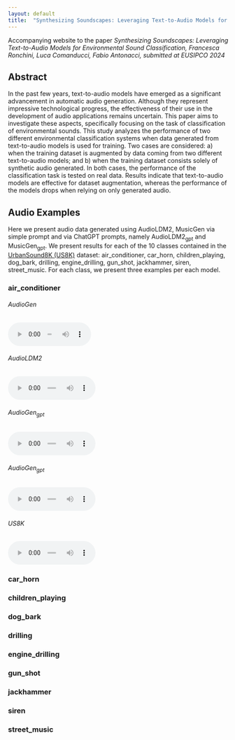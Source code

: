 ```yaml
---
layout: default
title:  "Synthesizing Soundscapes: Leveraging Text-to-Audio Models for Environmental Sound Classification"
---
```


Accompanying website to the paper _Synthesizing Soundscapes: Leveraging Text-to-Audio Models for Environmental Sound Classification, Francesca Ronchini, Luca Comanducci, Fabio Antonacci, submitted at EUSIPCO 2024_

## Abstract
In the past few years, text-to-audio models have emerged as a significant advancement in automatic audio generation. Although they represent impressive technological progress, the effectiveness of their use in the development of audio applications remains uncertain. This paper aims to investigate these aspects, specifically focusing on the task of classification of environmental sounds. This study analyzes the performance of two different environmental classification systems when data generated from text-to-audio models is used for training. Two cases are considered: a) when the training dataset is augmented by data coming from two different text-to-audio models; and b) when the training dataset consists solely of synthetic audio generated. In both cases, the performance of the classification task is tested on real data. Results indicate that text-to-audio models are effective for dataset augmentation, whereas the performance of the models drops when relying on only generated audio.  

## Audio Examples

Here we present audio data generated using AudioLDM2, MusicGen via simple prompt and via ChatGPT prompts, namely AudioLDM2<sub>gpt</sub> and MusicGen<sub>gpt</sub>. We present results for each of the 10 classes contained in the [UrbanSound8K (US8K)](https://urbansounddataset.weebly.com/urbansound8k.html) dataset: air_conditioner, car_horn, children_playing, dog_bark, drilling, engine_drilling, gun_shot, jackhammer, siren, street_music. For each class, we present three examples per each model.

### air_conditioner
<div class="container">
   <div class="column-1">
     <h6>AudioGen</h6>
     <audio src="audio/example0/audio_original_masked.wav" controls preload style="width: 190px;"></audio>
   </div>
   <div class="column-2">
     <h6>AudioLDM2</h6>
     <audio src="audio/example0/dpai.wav" controls preload style="width: 200px;"></audio>
   </div>
   <div class="column-3">
     <h6>AudioGen<sub>gpt</sub></h6>
     <audio src="audio/example0/caw.wav" controls preload style="width: 200px;"></audio>
   </div>
   <div class="column-4">
     <h6>AudioGen<sub>gpt</sub></h6>
     <audio src="audio/example0/sga.wav" controls preload style="width: 200px;"></audio>
   </div>
     <div class="column-5">
     <h6>US8K</h6>
     <audio src="audio/example0/sga.wav" controls preload style="width: 200px;"></audio>
   </div>
</div>


### car_horn
### children_playing
### dog_bark
### drilling
### engine_drilling
### gun_shot
### jackhammer
### siren
### street_music
